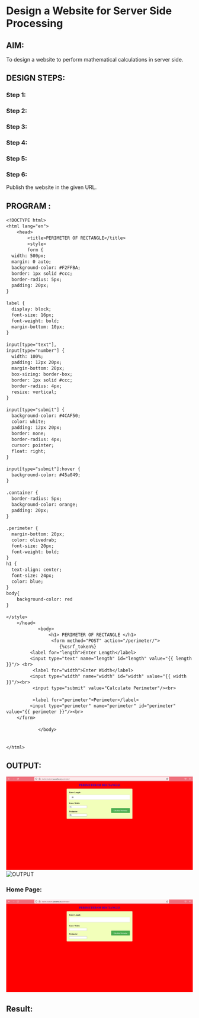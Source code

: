 # Design a Website for Server Side Processing

## AIM:
To design a website to perform mathematical calculations in server side.

## DESIGN STEPS:

### Step 1:



### Step 2:



### Step 3:



### Step 4:



### Step 5:



### Step 6:

Publish the website in the given URL.

## PROGRAM :
```
<!DOCTYPE html>
<html lang="en">
    <head>
        <title>PERIMETER OF RECTANGLE</title>
        <style>
        form {
  width: 500px;
  margin: 0 auto;
  background-color: #F2FFBA;
  border: 1px solid #ccc;
  border-radius: 5px;
  padding: 20px;
}

label {
  display: block;
  font-size: 16px;
  font-weight: bold;
  margin-bottom: 10px;
}

input[type="text"],
input[type="number"] {
  width: 100%;
  padding: 12px 20px;
  margin-bottom: 20px;
  box-sizing: border-box;
  border: 1px solid #ccc;
  border-radius: 4px;
  resize: vertical;
}

input[type="submit"] {
  background-color: #4CAF50;
  color: white;
  padding: 12px 20px;
  border: none;
  border-radius: 4px;
  cursor: pointer;
  float: right;
}

input[type="submit"]:hover {
  background-color: #45a049;
}

.container {
  border-radius: 5px;
  background-color: orange;
  padding: 20px;
}

.perimeter {
  margin-bottom: 20px;
  color: olivedrab;
  font-size: 20px;
  font-weight: bold;
}
h1 {
  text-align: center;
  font-size: 24px;
  color: blue;
}
body{
    background-color: red
}

</style>
    </head>
            <body>
                <h1> PERIMETER OF RECTANGLE </h1>
                 <form method="POST" action="/perimeter/">
                    {%csrf_token%}	
		 <label for="length">Enter Length</label>
         <input type="text" name="length" id="length" value="{{ length }}"/> <br>			
          <label for="width">Enter Width</label>
         <input type="width" name="width" id="width" value="{{ width }}"/><br>
          <input type="submit" value="Calculate Perimeter"/><br>

          <label for="perimeter">Perimeter</label>
         <input type="perimeter" name="perimeter" id="perimeter" value="{{ perimeter }}"/><br>
	</form>

            </body>
        
    
</html>
```

## OUTPUT:

![OUTPUT](./images/serveroutput.png)
![OUTPUT](./images/serveroutput2.png)

### Home Page:
![HOMEPAGE](./images/serverhomepage.png)


## Result:

